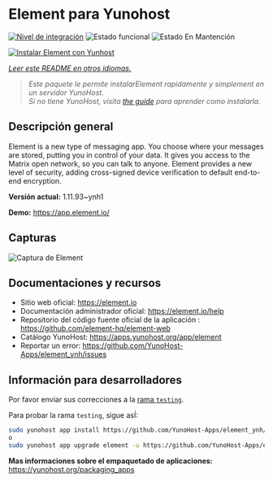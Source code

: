 <!--
Este archivo README esta generado automaticamente<https://github.com/YunoHost/apps/tree/master/tools/readme_generator>
No se debe editar a mano.
-->

# Element para Yunohost

[![Nivel de integración](https://apps.yunohost.org/badge/integration/element)](https://ci-apps.yunohost.org/ci/apps/element/)
![Estado funcional](https://apps.yunohost.org/badge/state/element)
![Estado En Mantención](https://apps.yunohost.org/badge/maintained/element)

[![Instalar Element con Yunhost](https://install-app.yunohost.org/install-with-yunohost.svg)](https://install-app.yunohost.org/?app=element)

*[Leer este README en otros idiomas.](./ALL_README.md)*

> *Este paquete le permite instalarElement rapidamente y simplement en un servidor YunoHost.*  
> *Si no tiene YunoHost, visita [the guide](https://yunohost.org/install) para aprender como instalarla.*

## Descripción general

Element is a new type of messaging app. You choose where your messages are stored, putting you in control of your data. It gives you access to the Matrix open network, so you can talk to anyone. Element provides a new level of security, adding cross-signed device verification to default end-to-end encryption.

**Versión actual:** 1.11.93~ynh1

**Demo:** <https://app.element.io/>

## Capturas

![Captura de Element](./doc/screenshots/homepage-all-platforms-1_1.png)

## Documentaciones y recursos

- Sitio web oficial: <https://element.io>
- Documentación administrador oficial: <https://element.io/help>
- Repositorio del código fuente oficial de la aplicación : <https://github.com/element-hq/element-web>
- Catálogo YunoHost: <https://apps.yunohost.org/app/element>
- Reportar un error: <https://github.com/YunoHost-Apps/element_ynh/issues>

## Información para desarrolladores

Por favor enviar sus correcciones a la [rama `testing`](https://github.com/YunoHost-Apps/element_ynh/tree/testing).

Para probar la rama `testing`, sigue asÍ:

```bash
sudo yunohost app install https://github.com/YunoHost-Apps/element_ynh/tree/testing --debug
o
sudo yunohost app upgrade element -u https://github.com/YunoHost-Apps/element_ynh/tree/testing --debug
```

**Mas informaciones sobre el empaquetado de aplicaciones:** <https://yunohost.org/packaging_apps>
